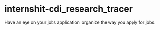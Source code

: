 # internshit-cdi_research_tracer
Have an eye on your jobs application, organize the way you apply for jobs.
